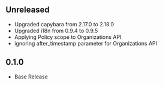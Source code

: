 ## Unreleased
- Upgraded capybara from 2.17.0 to 2.18.0
- Upgraded i18n from 0.9.4 to 0.9.5
- Applying Policy scope to Organizations API
- ignoring after_timestamp parameter for Organizations API

## 0.1.0
- Base Release
